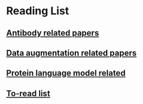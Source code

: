 # Reading List

## [Antibody related papers](antibodies.md)

## [Data augmentation related papers](data-augmentation.md)

## [Protein language model related](plm.md)

## [To-read list](to-read.md)
